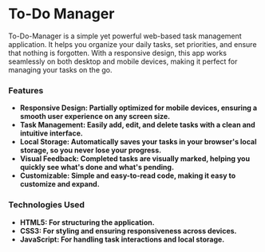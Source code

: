 <h1>To-Do Manager</h1>
<p>To-Do-Manager is a simple yet powerful web-based task management application. It helps you organize your daily tasks, set priorities, and ensure that nothing is forgotten. With a responsive design, this app works seamlessly on both desktop and mobile devices, making it perfect for managing your tasks on the go.</p>

<h3>Features</h3>

- <b>Responsive Design<b>: Partially optimized for mobile devices, ensuring a smooth user experience on any screen size.<br>
- <b>Task Management</B>: Easily add, edit, and delete tasks with a clean and intuitive interface.<br>
- <b>Local Storage</B>: Automatically saves your tasks in your browser's local storage, so you never lose your progress.<br>
- <b>Visual Feedback</B>: Completed tasks are visually marked, helping you quickly see what's done and what's pending.<br>
- <b>Customizable</b>: Simple and easy-to-read code, making it easy to customize and expand.<br>

 <h3>Technologies Used</h3>

- <b>HTML5</b>: For structuring the application.<br>
- <b>CSS3</b>: For styling and ensuring responsiveness across devices.<br>
- <b>JavaScript</b>: For handling task interactions and local storage.<br>
